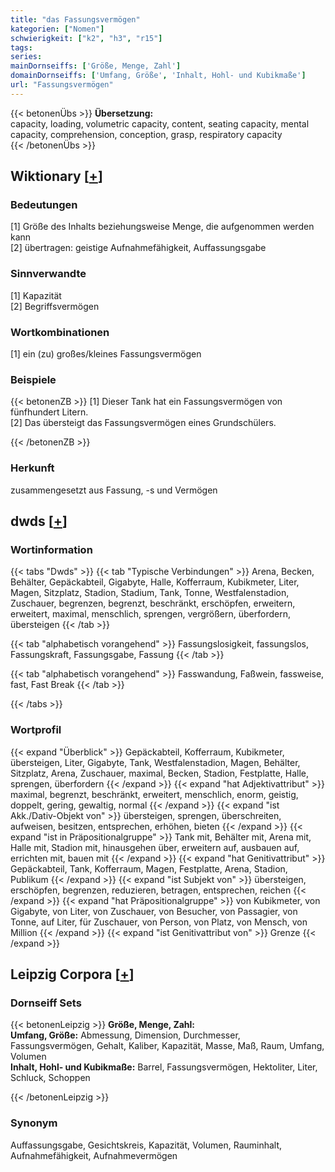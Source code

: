 ```yaml
---
title: "das Fassungsvermögen"
kategorien: ["Nomen"]
schwierigkeit: ["k2", "h3", "r15"]
tags:
series:
mainDornseiffs: ['Größe, Menge, Zahl']
domainDornseiffs: ['Umfang, Größe', 'Inhalt, Hohl- und Kubikmaße']
url: "Fassungsvermögen"
---
```


{{< betonenÜbs >}}
**Übersetzung:**  
capacity, loading, volumetric capacity, content, seating capacity, mental capacity, comprehension, conception, grasp, respiratory capacity  
{{< /betonenÜbs >}}

## Wiktionary [[+](https://de.wiktionary.org/wiki/Fassungsvermögen)]

### Bedeutungen
[1] Größe des Inhalts beziehungsweise Menge, die aufgenommen werden kann  
[2] übertragen: geistige Aufnahmefähigkeit, Auffassungsgabe  

### Sinnverwandte
[1] Kapazität  
[2] Begriffsvermögen  

### Wortkombinationen
[1] ein (zu) großes/kleines Fassungsvermögen  

### Beispiele
{{< betonenZB >}}
[1] Dieser Tank hat ein Fassungsvermögen von fünfhundert Litern.  
[2] Das übersteigt das Fassungsvermögen eines Grundschülers.  

{{< /betonenZB >}}
### Herkunft
zusammengesetzt aus Fassung, -s und Vermögen  



## dwds [[+](https://www.dwds.de/wb/Fassungsvermögen)]

### Wortinformation
{{< tabs "Dwds" >}}
{{< tab "Typische Verbindungen" >}}
Arena, Becken, Behälter, Gepäckabteil, Gigabyte, Halle, Kofferraum, Kubikmeter, Liter, Magen, Sitzplatz, Stadion, Stadium, Tank, Tonne, Westfalenstadion, Zuschauer, begrenzen, begrenzt, beschränkt, erschöpfen, erweitern, erweitert, maximal, menschlich, sprengen, vergrößern, überfordern, übersteigen
{{< /tab >}}

{{< tab "alphabetisch vorangehend" >}}
Fassungslosigkeit, fassungslos, Fassungskraft, Fassungsgabe, Fassung
{{< /tab >}}

{{< tab "alphabetisch vorangehend" >}}
Fasswandung, Faßwein, fassweise, fast, Fast Break
{{< /tab >}}

{{< /tabs >}}

### Wortprofil
{{< expand "Überblick" >}} Gepäckabteil, Kofferraum, Kubikmeter, übersteigen, Liter, Gigabyte, Tank, Westfalenstadion, Magen, Behälter, Sitzplatz, Arena, Zuschauer, maximal, Becken, Stadion, Festplatte, Halle, sprengen, überfordern {{< /expand >}}
{{< expand "hat Adjektivattribut" >}} maximal, begrenzt, beschränkt, erweitert, menschlich, enorm, geistig, doppelt, gering, gewaltig, normal {{< /expand >}}
{{< expand "ist Akk./Dativ-Objekt von" >}} übersteigen, sprengen, überschreiten, aufweisen, besitzen, entsprechen, erhöhen, bieten {{< /expand >}}
{{< expand "ist in Präpositionalgruppe" >}} Tank mit, Behälter mit, Arena mit, Halle mit, Stadion mit, hinausgehen über, erweitern auf, ausbauen auf, errichten mit, bauen mit {{< /expand >}}
{{< expand "hat Genitivattribut" >}} Gepäckabteil, Tank, Kofferraum, Magen, Festplatte, Arena, Stadion, Publikum {{< /expand >}}
{{< expand "ist Subjekt von" >}} übersteigen, erschöpfen, begrenzen, reduzieren, betragen, entsprechen, reichen {{< /expand >}}
{{< expand "hat Präpositionalgruppe" >}} von Kubikmeter, von Gigabyte, von Liter, von Zuschauer, von Besucher, von Passagier, von Tonne, auf Liter, für Zuschauer, von Person, von Platz, von Mensch, von Million {{< /expand >}}
{{< expand "ist Genitivattribut von" >}} Grenze {{< /expand >}}

## Leipzig Corpora [[+](https://corpora.uni-leipzig.de/en/res?word=Fassungsvermögen&corpusId=deu_newscrawl-public_2018)]

### Dornseiff Sets
{{< betonenLeipzig >}}
**Größe, Menge, Zahl:**  
**Umfang, Größe:** Abmessung, Dimension, Durchmesser, Fassungsvermögen, Gehalt, Kaliber, Kapazität, Masse, Maß, Raum, Umfang, Volumen  
**Inhalt, Hohl- und Kubikmaße:** Barrel, Fassungsvermögen, Hektoliter, Liter, Schluck, Schoppen  

{{< /betonenLeipzig >}}

### Synonym
Auffassungsgabe, Gesichtskreis, Kapazität, Volumen, Rauminhalt, Aufnahmefähigkeit, Aufnahmevermögen


